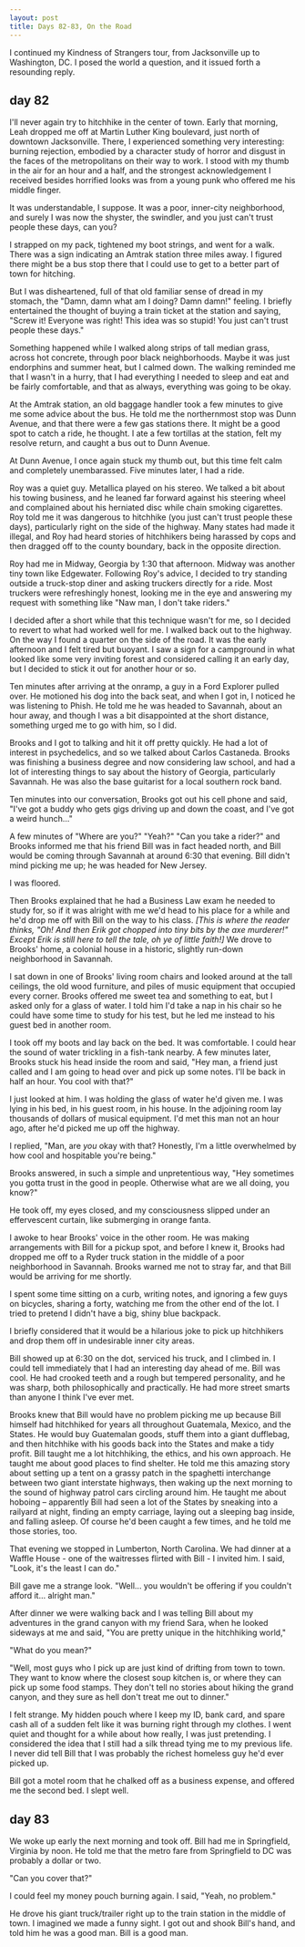 ```yaml
---
layout: post
title: Days 82-83, On the Road
---
```


I continued my Kindness of Strangers tour, from Jacksonville up to Washington, DC. I posed the world a question, and it issued forth a resounding reply.

## day 82

I'll never again try to hitchhike in the center of town. Early that morning, Leah dropped me off at Martin Luther King boulevard, just north of downtown Jacksonville. There, I experienced something very interesting: burning rejection, embodied by a character study of horror and disgust in the faces of the metropolitans on their way to work. I stood with my thumb in the air for an hour and a half, and the strongest acknowledgement I received besides horrified looks was from a young punk who offered me his middle finger.

It was understandable, I suppose. It was a poor, inner-city neighborhood, and surely I was now the shyster, the swindler, and you just can't trust people these days, can you?

I strapped on my pack, tightened my boot strings, and went for a walk. There was a sign indicating an Amtrak station three miles away. I figured there might be a bus stop there that I could use to get to a better part of town for hitching.

But I was disheartened, full of that old familiar sense of dread in my stomach, the "Damn, damn what am I doing? Damn damn!" feeling. I briefly entertained the thought of buying a train ticket at the station and saying, "Screw it! Everyone was right! This idea was so stupid! You just can't trust people these days."

Something happened while I walked along strips of tall median grass, across hot concrete, through poor black neighborhoods. Maybe it was just endorphins and summer heat, but I calmed down. The walking reminded me that I wasn't in a hurry, that I had everything I needed to sleep and eat and be fairly comfortable, and that as always, everything was going to be okay.

At the Amtrak station, an old baggage handler took a few minutes to give me some advice about the bus. He told me the northernmost stop was Dunn Avenue, and that there were a few gas stations there. It might be a good spot to catch a ride, he thought. I ate a few tortillas at the station, felt my resolve return, and caught a bus out to Dunn Avenue.

At Dunn Avenue, I once again stuck my thumb out, but this time felt calm and completely unembarassed. Five minutes later, I had a ride.

Roy was a quiet guy. Metallica played on his stereo. We talked a bit about his towing business, and he leaned far forward against his steering wheel and complained about his herniated disc while chain smoking cigarettes. Roy told me it was dangerous to hitchhike (you just can't trust people these days), particularly right on the side of the highway. Many states had made it illegal, and Roy had heard stories of hitchhikers being harassed by cops and then dragged off to the county boundary, back in the opposite direction.

Roy had me in Midway, Georgia by 1:30 that afternoon. Midway was another tiny town like Edgewater. Following Roy's advice, I decided to try standing outside a truck-stop diner and asking truckers directly for a ride. Most truckers were refreshingly honest, looking me in the eye and answering my request with something like "Naw man, I don't take riders."

I decided after a short while that this technique wasn't for me, so I decided to revert to what had worked well for me. I walked back out to the highway. On the way I found a quarter on the side of the road. It was the early afternoon and I felt tired but buoyant. I saw a sign for a campground in what looked like some very inviting forest and considered calling it an early day, but I decided to stick it out for another hour or so.

Ten minutes after arriving at the onramp, a guy in a Ford Explorer pulled over. He motioned his dog into the back seat, and when I got in, I noticed he was listening to Phish. He told me he was headed to Savannah, about an hour away, and though I was a bit disappointed at the short distance, something urged me to go with him, so I did.

Brooks and I got to talking and hit it off pretty quickly. He had a lot of interest in psychedelics, and so we talked about Carlos Castaneda. Brooks was finishing a business degree and now considering law school, and had a lot of interesting things to say about the history of Georgia, particularly Savannah. He was also the base guitarist for a local southern rock band.

Ten minutes into our conversation, Brooks got out his cell phone and said, "I've got a buddy who gets gigs driving up and down the coast, and I've got a weird hunch…"

A few minutes of "Where are you?" "Yeah?" "Can you take a rider?" and Brooks informed me that his friend Bill was in fact headed north, and Bill would be coming through Savannah at around 6:30 that evening. Bill didn't mind picking me up; he was headed for New Jersey.

I was floored.

Then Brooks explained that he had a Business Law exam he needed to study for, so if it was alright with me we'd head to his place for a while and he'd drop me off with Bill on the way to his class. *[This is where the reader thinks, "Oh! And then Erik got chopped into tiny bits by the axe murderer!" Except Erik is still here to tell the tale, oh ye of little faith!]* We drove to Brooks' home, a colonial house in a historic, slightly run-down neighborhood in Savannah.

I sat down in one of Brooks' living room chairs and looked around at the tall ceilings, the old wood furniture, and piles of music equipment that occupied every corner. Brooks offered me sweet tea and something to eat, but I asked only for a glass of water. I told him I'd take a nap in his chair so he could have some time to study for his test, but he led me instead to his guest bed in another room.

I took off my boots and lay back on the bed. It was comfortable. I could hear the sound of water trickling in a fish-tank nearby. A few minutes later, Brooks stuck his head inside the room and said, "Hey man, a friend just called and I am going to head over and pick up some notes. I'll be back in half an hour. You cool with that?"

I just looked at him. I was holding the glass of water he'd given me. I was lying in his bed, in his guest room, in his house. In the adjoining room lay thousands of dollars of musical equipment. I'd met this man not an hour ago, after he'd picked me up off the highway.

I replied, "Man, are *you* okay with that? Honestly, I'm a little overwhelmed by how cool and hospitable you're being."

Brooks answered, in such a simple and unpretentious way, "Hey sometimes you gotta trust in the good in people. Otherwise what are we all doing, you know?"

He took off, my eyes closed, and my consciousness slipped under an effervescent curtain, like submerging in orange fanta.

I awoke to hear Brooks' voice in the other room. He was making arrangements with Bill for a pickup spot, and before I knew it, Brooks had dropped me off to a Ryder truck station in the middle of a poor neighborhood in Savannah. Brooks warned me not to stray far, and that Bill would be arriving for me shortly.

I spent some time sitting on a curb, writing notes, and ignoring a few guys on bicycles, sharing a forty, watching me from the other end of the lot. I tried to pretend I didn't have a big, shiny blue backpack.

I briefly considered that it would be a hilarious joke to pick up hitchhikers and drop them off in undesirable inner city areas.

Bill showed up at 6:30 on the dot, serviced his truck, and I climbed in. I could tell immediately that I had an interesting day ahead of me. Bill was cool. He had crooked teeth and a rough but tempered personality, and he was sharp, both philosophically and practically. He had more street smarts than anyone I think I've ever met.

Brooks knew that Bill would have no problem picking me up because Bill himself had hitchhiked for years all throughout Guatemala, Mexico, and the States. He would buy Guatemalan goods, stuff them into a giant dufflebag, and then hitchhike with his goods back into the States and make a tidy profit. Bill taught me a lot hitchhiking, the ethics, and his own approach. He taught me about good places to find shelter. He told me this amazing story about setting up a tent on a grassy patch in the spaghetti interchange between two giant interstate highways, then waking up the next morning to the sound of highway patrol cars circling around him. He taught me about hoboing – apparently Bill had seen a lot of the States by sneaking into a railyard at night, finding an empty carriage, laying out a sleeping bag inside, and falling asleep. Of course he'd been caught a few times, and he told me those stories, too.

That evening we stopped in Lumberton, North Carolina. We had dinner at a Waffle House - one of the waitresses flirted with Bill - I invited him. I said, "Look, it's the least I can do."

Bill gave me a strange look. "Well... you wouldn't be offering if you couldn't afford it… alright man."

After dinner we were walking back and I was telling Bill about my adventures in the grand canyon with my friend Sara, when he looked sideways at me and said, "You are pretty unique in the hitchhiking world,"

"What do you mean?"

"Well, most guys who I pick up are just kind of drifting from town to town. They want to know where the closest soup kitchen is, or where they can pick up some food stamps. They don't tell no stories about hiking the grand canyon, and they sure as hell don't treat me out to dinner."

I felt strange. My hidden pouch where I keep my ID, bank card, and spare cash all of a sudden felt like it was burning right through my clothes. I went quiet and thought for a while about how really, I was just pretending. I considered the idea that I still had a silk thread tying me to my previous life. I never did tell Bill that I was probably the richest homeless guy he'd ever picked up.

Bill got a motel room that he chalked off as a business expense, and offered me the second bed. I slept well.

## day 83

We woke up early the next morning and took off. Bill had me in Springfield, Virginia by noon. He told me that the metro fare from Springfield to DC was probably a dollar or two.

"Can you cover that?"

I could feel my money pouch burning again. I said, "Yeah, no problem."

He drove his giant truck/trailer right up to the train station in the middle of town. I imagined we made a funny sight. I got out and shook Bill's hand, and told him he was a good man. Bill is a good man.